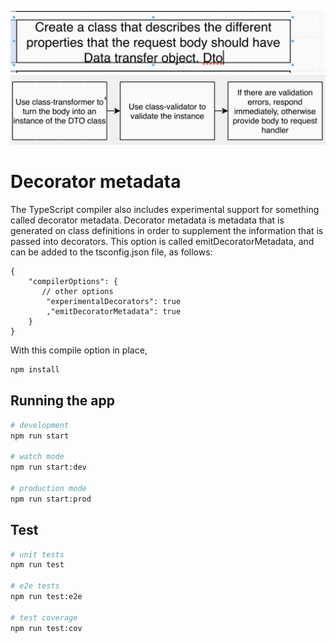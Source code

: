 ![](./doc/img.png)
![](./doc/img_1.png)
# Decorator metadata

The TypeScript compiler also includes experimental support for something called decorator metadata. Decorator metadata is metadata that is generated on class definitions in order to supplement the information that is passed into decorators. This option is called  emitDecoratorMetadata, and can be added to the  tsconfig.json  file, as follows:

    { 
        "compilerOptions": { 
           // other options 
            "experimentalDecorators": true 
            ,"emitDecoratorMetadata": true 
        } 
    } 

With this compile option in place,


```bash
npm install
```

## Running the app

```bash
# development
npm run start

# watch mode
npm run start:dev

# production mode
npm run start:prod
```

## Test

```bash
# unit tests
npm run test

# e2e tests
npm run test:e2e

# test coverage
npm run test:cov
```

